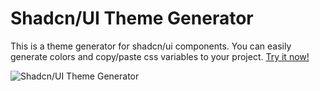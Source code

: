 # Shadcn/UI Theme Generator
This is a theme generator for shadcn/ui components. You can easily generate colors and copy/paste css variables to your project. [Try it now!](https://themes.fkaya.dev)  

![Shadcn/UI Theme Generator](https://i.ibb.co/h8tMm2n/themes.png)

